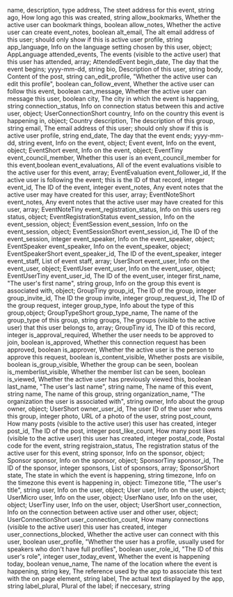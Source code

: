 name, description, type
address, The steet address for this event, string
ago, How long ago this was created, string
allow_bookmarks, Whether the active user can bookmark things, boolean
allow_notes, Whether the active user can create event_notes, boolean
alt_email, The alt email address of this user; should only show if this is active user profile, string
app_language, Info on the language setting chosen by this user, object; AppLanguage
attended_events, The events (visible to the active user) that this user has attended, array; AttendedEvent
begin_date, The day that the event begins; yyyy-mm-dd, string
bio, Description of this user, string
body, Content of the post, string
can_edit_profile, "Whether the active user can edit this profile", boolean
can_follow_event, Whether the active user can follow this event, boolean
can_message, Whether the active user can message this user, boolean
city, The city in which the event is happening, string
connection_status, Info on connection status between this and active user, object; UserConnectionShort
country, Info on the country this event is happening in, object; Country
description, The description of this group, string
email, The email address of this user; should only show if this is active user profile, string
end_date, The day that the event ends; yyyy-mm-dd, string
event, Info on the event, object; Event
event, Info on the event, object; EventShort
event, Info on the event, object; EventTiny
event_council_member, Whether this user is an event_council_member for this event,boolean
event_evaluations, All of the event evaluations visible to the active user for this event, array; EventEvaluation
event_follower_id, If the active user is following the event; this is the ID of that record, integer
event_id, The ID of the event, integer 
event_notes, Any event notes that the active user may have created for this user, array; EventNoteShort
event_notes, Any event notes that the active user may have created for this user, array; EventNoteTiny
event_registration_status, Info on this users reg status, object; EventRegistrationStatus
event_session, Info on the event_session, object; EventSession
event_session, Info on the event_session, object; EventSessionShort
event_session_id, The ID of the event_session, integer 
event_speaker, Info on the event_speaker, object; EventSpeaker
event_speaker, Info on the event_speaker, object; EventSpeakerShort
event_speaker_id, The ID of the event_speaker, integer 
event_staff, List of event staff, array; UserShort
event_user, Info on the event_user, object; EventUser
event_user, Info on the event_user, object; EventUserTiny
event_user_id, The ID of the event_user, integer 
first_name, "The user's first name", string
group, Info on the group this event is associated with, object; GroupTiny
group_id, The ID of the group, integer
group_invite_id, The ID the group invite, integer
group_request_id, The ID of the group request, integer
group_type, Info about the type of this group,object; GroupTypeShort
group_type_name, The name of the group_type of this group, string
groups, The groups (visible to the active user) that this user belongs to, array; GroupTiny
id, The ID of this record, integer
is_approval_required, Whether the user needs to be approved to join, boolean
is_approved, Whether this connection request has been approved, boolean
is_approver, Whether the active user is the person to approve this request, boolean
is_content_visible, Whether posts are visibile, boolean
is_group_visible, Whether the group can be seen, boolean
is_memberlist_visible, Whether the member list can be seen, boolean
is_viewed, Whether the active user has previously viewed this, boolean
last_name, "The user's last name", string
name, The name of this event, string
name, The name of this group, string
organization_name, "The organization the user is associated with", string
owner, Info about the group owner, object; UserShort
owner_user_id, The user ID of the user who owns this group, integer
photo, URL of a photo of the user, string
post_count, How many posts (visible to the active user) this user has created, integer
post_id, The ID of the post, integer
post_like_count, How many post likes (visible to the active user) this user has created, integer
postal_code, Postal code for the event, string
registraion_status, The registration status of the active user for this event, string
sponsor, Info on the sponsor, object; Sponsor
sponsor, Info on the sponsor, object; SponsorTiny
sponsor_id, The ID of the sponsor, integer 
sponsors, List of sponsors, array; SponsorShort
state, The state in which the event is happening, string
timezone, Info on the timezone this event is happening in, object: Timezone
title, "The user's title", string
user, Info on the user, object; User
user, Info on the user, object; UserMicro
user, Info on the user, object; UserNano
user, Info on the user, object; UserTiny
user, Info on the user, object; UserShort
user_connection, Info on the connection between active user and other user, object; UserConnectionShort
user_connection_count, How many connections (visible to the active user) this user has created, integer
user_connections_blocked, Whether the active user can connect with this user, boolean
user_profile, "Whether the user has a profile, usually used for speakers who don't have full profiles", boolean
user_role_id, "The ID of this user's role", integer
user_today_event, Whether the event is happening today, boolean
venue_name, The name of the location where the event is happening, string
key, The reference used by the app to associate this text with the on page element, string
label, The actual text displayed by the app, string
label_plural, Plural of the label; if neccesary, string
